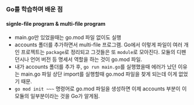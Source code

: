 ### Go를 학습하며 배운 점

#### signle-file program & multi-file program

- main.go만 있었을때는 go.mod 파일 없이도 실행
- accounts 폴더를 추가하면서 multi-file 프로그램. Go에서 이렇게 파일이 여러 개인 프로젝트는 `package`로 정리되고 그것들은 또 `module`로 모아진다. 모듈의 디펜던시나 언어 버전 등 명세서 역할을 하는 것이 go.mod 파일.
- 내가 accounts 폴더를 추가 후, `go run main.go`를 실행했을때 에러가 났던 이유는 main.go 파일 상단 import를 실행할때 go.mod 파일을 찾게 되는데 이게 없었기 때문.
- `go mod init ~~~` 명령어로 go.mod 파일을 생성하면 이제 accounts 부분이 이 모듈의 일부분이라는 것을 Go가 알게됨.
